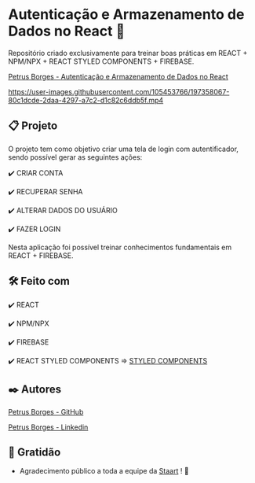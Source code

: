 # Autenticação e Armazenamento de Dados no React 🤘

Repositório criado exclusivamente para treinar boas práticas em REACT + NPM/NPX + REACT STYLED COMPONENTS + FIREBASE.

[Petrus Borges - Autenticação e Armazenamento de Dados no React](https://staart-autenticador.vercel.app)

https://user-images.githubusercontent.com/105453766/197358067-80c1dcde-2daa-4297-a7c2-d1c82c6ddb5f.mp4

## 📋 Projeto

O projeto tem como objetivo criar uma tela de login com autentificador, sendo possível gerar as seguintes ações:

✔️ CRIAR CONTA

✔️ RECUPERAR SENHA

✔️ ALTERAR DADOS DO USUÁRIO

✔️ FAZER LOGIN

Nesta aplicação foi possível treinar conhecimentos fundamentais em REACT + FIREBASE.

## 🛠️ Feito com

✔️ REACT

✔️ NPM/NPX

✔️ FIREBASE

✔️ REACT STYLED COMPONENTS => [STYLED COMPONENTS](https://styled-components.com)

## ✒️ Autores

[Petrus Borges - GitHub](https://github.com/PetrusBorges)

[Petrus Borges - Linkedin](https://www.linkedin.com/in/petrusborgesmachado/)

## 🎁 Gratidão

- Agradecimento público a toda a equipe da [Staart](https://staart.com) ! 🤘
